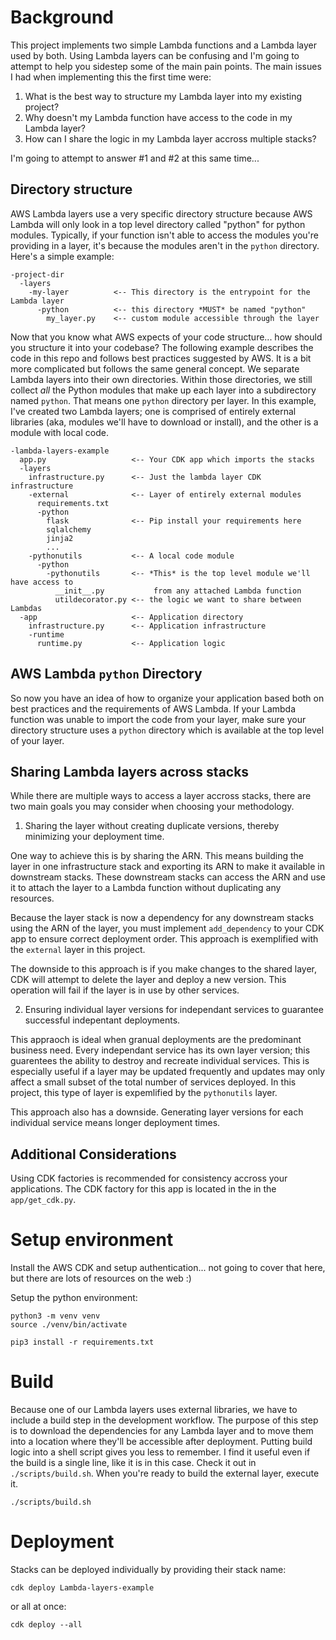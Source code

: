 # Background
This project implements two simple Lambda functions and a Lambda layer used by both. Using Lambda layers can be confusing and I'm going to attempt to help you sidestep some of the main pain points. The main issues I had when implementing this the first time were:

1. What is the best way to structure my Lambda layer into my existing project?
2. Why doesn't my Lambda function have access to the code in my Lambda layer?
3. How can I share the logic in my Lambda layer accross multiple stacks?

I'm going to attempt to answer #1 and #2 at this same time...

Directory structure
-------------------

AWS Lambda layers use a very specific directory structure because AWS Lambda will only look in a top level directory called "python" for python modules. Typically, if your function isn't able to access the modules you're providing in a layer, it's because the modules aren't in the `python` directory. Here's a simple example:

    -project-dir
      -layers
        -my-layer          <-- This directory is the entrypoint for the Lambda layer
          -python          <-- this directory *MUST* be named "python"
            my_layer.py    <-- custom module accessible through the layer

Now that you know what AWS expects of your code structure... how should you structure it into your codebase? The following example describes the code in this repo and follows best practices suggested by AWS. It is a bit more complicated but follows the same general concept. We separate Lambda layers into their own directories. Within those directories, we still collect *all* the Python modules that make up each layer into a subdirectory named `python`. That means one `python` directory per layer. In this example, I've created two Lambda layers; one is comprised of entirely external libraries (aka, modules we'll have to download or install), and the other is a module with local code.

    -lambda-layers-example
      app.py                   <-- Your CDK app which imports the stacks
      -layers
        infrastructure.py      <-- Just the lambda layer CDK infrastructure
        -external              <-- Layer of entirely external modules
          requirements.txt
          -python 
            flask              <-- Pip install your requirements here
            sqlalchemy
            jinja2
            ...
        -pythonutils           <-- A local code module
          -python
            -pythonutils       <-- *This* is the top level module we'll have access to
              __init__.py           from any attached Lambda function
              utildecorator.py <-- the logic we want to share between Lambdas
      -app                     <-- Application directory
        infrastructure.py      <-- Application infrastructure
        -runtime
          runtime.py           <-- Application logic

AWS Lambda `python` Directory
-----------------------------

So now you have an idea of how to organize your application based both on best practices and the requirements of AWS Lambda. If your Lambda function was unable to import the code from your layer, make sure your directory structure uses a `python` directory which is available at the top level of your layer.


Sharing Lambda layers across stacks
-----------------------------------

While there are multiple ways to access a layer accross stacks, there are two main goals you may consider when choosing your methodology.

1. Sharing the layer without creating duplicate versions, thereby minimizing your deployment time.

One way to achieve this is by sharing the ARN. This means building the layer in one infrastructure stack and exporting its ARN to make it available in downstream stacks. These downstream stacks can access the ARN and use it to attach the layer to a Lambda function without duplicating any resources.

Because the layer stack is now a dependency for any downstream stacks using the ARN of the layer, you must implement `add_dependency` to your CDK app to ensure correct deployment order. This approach is exemplified with the `external` layer in this project.

The downside to this approach is if you make changes to the shared layer, CDK will attempt to delete the layer and deploy a new version. This operation will fail if the layer is in use by other services.


2. Ensuring individual layer versions for independant services to guarantee successful indepentant deployments.

This appraoch is ideal when granual deployments are the predominant business need. Every independant service has its own layer version; this guarentees the ability to destroy and recreate individual services. This is especially useful if a layer may be updated frequently and updates may only affect a small subset of the total number of services deployed. In this project, this type of layer is expemlified by the `pythonutils` layer.

This approach also has a downside. Generating layer versions for each individual service means longer deployment times.

Additional Considerations
-------------------------

Using CDK factories is recommended for consistency accross your applications. The CDK factory for this app is located in the in the `app/get_cdk.py`.

# Setup environment
Install the AWS CDK and setup authentication... not going to cover that here, but there are lots of resources on the web :)

Setup the python environment:

    python3 -m venv venv
    source ./venv/bin/activate

    pip3 install -r requirements.txt

# Build

Because one of our Lambda layers uses external libraries, we have to include a build step in the development workflow. The purpose of this step is to download the dependencies for any Lambda layer and to move them into a location where they'll be accessible after deployment. Putting build logic into a shell script gives you less to remember. I find it useful even if the build is a single line, like it is in this case. Check it out in `./scripts/build.sh`. When you're ready to build the external layer, execute it.

    ./scripts/build.sh

# Deployment


Stacks can be deployed individually by providing their stack name:

    cdk deploy Lambda-layers-example

or all at once:

    cdk deploy --all 
